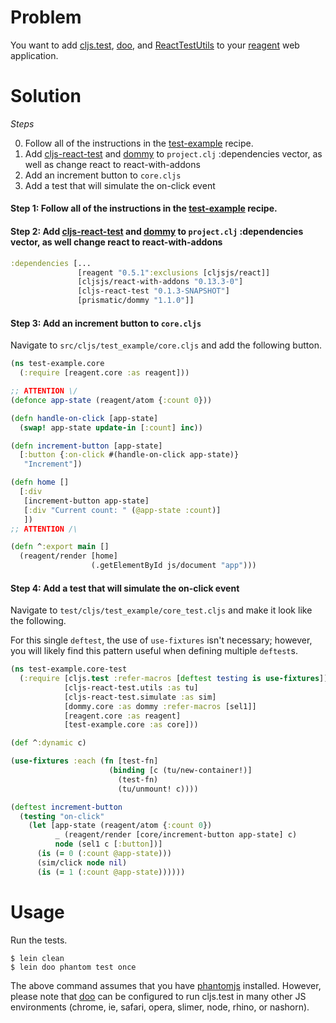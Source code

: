 # Problem

You want to add [cljs.test](https://github.com/clojure/clojurescript/blob/master/src/main/cljs/cljs/test.cljs), [doo](https://github.com/bensu/doo), and [ReactTestUtils](https://facebook.github.io/react/docs/test-utils.html) to your [reagent](https://github.com/reagent-project/reagent) web application.

# Solution

*Steps*

0. Follow all of the instructions in the [test-example](https://github.com/reagent-project/reagent-cookbook/tree/master/recipes/test-example) recipe.
1. Add [cljs-react-test](https://github.com/bensu/cljs-react-test) and [dommy](https://github.com/Prismatic/dommy) to `project.clj` :dependencies vector, as well as change react to react-with-addons
2. Add an increment button to `core.cljs`
3. Add a test that will simulate the on-click event

#### Step 1: Follow all of the instructions in the [test-example](https://github.com/reagent-project/reagent-cookbook/tree/master/recipes/test-example) recipe.

#### Step 2: Add [cljs-react-test](https://github.com/bensu/cljs-react-test) and [dommy](https://github.com/Prismatic/dommy) to `project.clj` :dependencies vector, as well change react to react-with-addons

```clojure
:dependencies [...
               [reagent "0.5.1":exclusions [cljsjs/react]]
               [cljsjs/react-with-addons "0.13.3-0"]
               [cljs-react-test "0.1.3-SNAPSHOT"]
               [prismatic/dommy "1.1.0"]]
```

#### Step 3: Add an increment button to `core.cljs`

Navigate to `src/cljs/test_example/core.cljs` and add the following button.

```clojure
(ns test-example.core
  (:require [reagent.core :as reagent]))

;; ATTENTION \/
(defonce app-state (reagent/atom {:count 0}))

(defn handle-on-click [app-state]
  (swap! app-state update-in [:count] inc))

(defn increment-button [app-state]
  [:button {:on-click #(handle-on-click app-state)}
   "Increment"])

(defn home []
  [:div
   [increment-button app-state]
   [:div "Current count: " (@app-state :count)]
   ])
;; ATTENTION /\

(defn ^:export main []
  (reagent/render [home]
                  (.getElementById js/document "app")))
```

#### Step 4: Add a test that will simulate the on-click event

Navigate to `test/cljs/test_example/core_test.cljs` and make it look like the following.

For this single `deftest`, the use of `use-fixtures` isn't necessary; however, you will likely find this pattern useful when defining multiple `deftest`s.

```clojure
(ns test-example.core-test
  (:require [cljs.test :refer-macros [deftest testing is use-fixtures]]
            [cljs-react-test.utils :as tu]
            [cljs-react-test.simulate :as sim]
            [dommy.core :as dommy :refer-macros [sel1]]
            [reagent.core :as reagent]
            [test-example.core :as core]))

(def ^:dynamic c)

(use-fixtures :each (fn [test-fn]
                      (binding [c (tu/new-container!)]
                        (test-fn)
                        (tu/unmount! c))))

(deftest increment-button
  (testing "on-click"
    (let [app-state (reagent/atom {:count 0})
          _ (reagent/render [core/increment-button app-state] c)
          node (sel1 c [:button])]
      (is (= 0 (:count @app-state)))
      (sim/click node nil)
      (is (= 1 (:count @app-state))))))
```

# Usage

Run the tests.

```
$ lein clean
$ lein doo phantom test once
```

The above command assumes that you have [phantomjs](https://www.npmjs.com/package/phantomjs) installed. However, please note that [doo](https://github.com/bensu/doo) can be configured to run cljs.test in many other JS environments (chrome, ie, safari, opera, slimer, node, rhino, or nashorn). 
